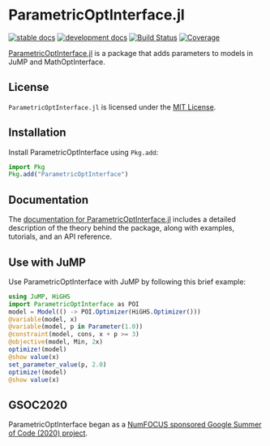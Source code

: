 # ParametricOptInterface.jl

[![stable docs](https://img.shields.io/badge/docs-stable-blue.svg)](https://jump.dev/ParametricOptInterface.jl/stable)
[![development docs](https://img.shields.io/badge/docs-dev-blue.svg)](https://jump.dev/ParametricOptInterface.jl/dev)
[![Build Status](https://github.com/jump-dev/ParametricOptInterface.jl/actions/workflows/ci.yml/badge.svg?branch=master)](https://github.com/jump-dev/ParametricOptInterface.jl/actions?query=workflow%3ACI)
[![Coverage](https://codecov.io/gh/jump-dev/ParametricOptInterface.jl/branch/master/graph/badge.svg)](https://codecov.io/gh/jump-dev/ParametricOptInterface.jl)

[ParametricOptInterface.jl](https://github.com/jump-dev/ParametricOptInterface.jl)
is a package that adds parameters to models in JuMP and MathOptInterface.

## License

`ParametricOptInterface.jl` is licensed under the
[MIT License](https://github.com/jump-dev/ParametricOptInterface.jl/blob/master/LICENSE.md).

## Installation

Install ParametricOptInterface using `Pkg.add`:

```julia
import Pkg
Pkg.add("ParametricOptInterface")
```

## Documentation

The [documentation for ParametricOptInterface.jl](https://jump.dev/ParametricOptInterface.jl/stable/)
includes a detailed description of the theory behind the package, along with
examples, tutorials, and an API reference.

## Use with JuMP

Use ParametricOptInterface with JuMP by following this brief example:

```julia
using JuMP, HiGHS
import ParametricOptInterface as POI
model = Model(() -> POI.Optimizer(HiGHS.Optimizer()))
@variable(model, x)
@variable(model, p in Parameter(1.0))
@constraint(model, cons, x + p >= 3)
@objective(model, Min, 2x)
optimize!(model)
@show value(x)
set_parameter_value(p, 2.0)
optimize!(model)
@show value(x)
```

## GSOC2020

ParametricOptInterface began as a [NumFOCUS sponsored Google Summer of Code (2020) project](https://summerofcode.withgoogle.com/archive/2020/projects/4959861055422464).
